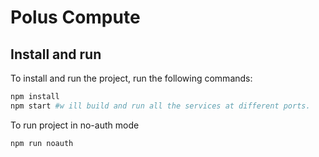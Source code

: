 # Polus Compute

## Install and run

To install and run the project, run the following commands:

```bash
npm install
npm start #w ill build and run all the services at different ports.
```

To run project in no-auth mode
```
npm run noauth
```
